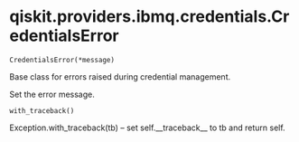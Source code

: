 # qiskit.providers.ibmq.credentials.CredentialsError

<span id="undefined" />

`CredentialsError(*message)`

Base class for errors raised during credential management.

Set the error message.

<span id="undefined" />

`with_traceback()`

Exception.with\_traceback(tb) – set self.\_\_traceback\_\_ to tb and return self.
